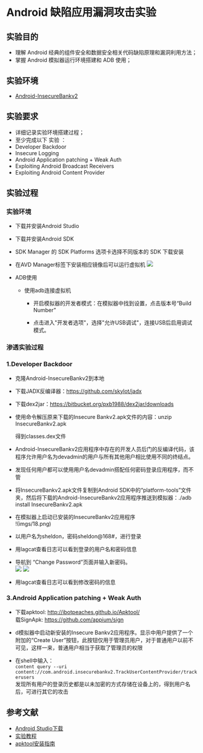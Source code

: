# Android 缺陷应用漏洞攻击实验 #
## 实验目的 ##
- 理解 Android 经典的组件安全和数据安全相关代码缺陷原理和漏洞利用方法；
- 掌握 Android 模拟器运行环境搭建和 ADB 使用；

## 实验环境 ##
- [Android-InsecureBankv2](https://github.com/c4pr1c3/Android-InsecureBankv2)

## 实验要求 ##
- 详细记录实验环境搭建过程；
- 至少完成以下 实验 ：
 - Developer Backdoor
 - Insecure Logging
 - Android Application patching + Weak Auth
 - Exploiting Android Broadcast Receivers
 - Exploiting Android Content Provider

## 实验过程 ##
### 实验环境 ###
- 下载并安装Android Studio
- 下载并安装Android SDK
- SDK Manager 的 SDK Platforms 选项卡选择不同版本的 SDK 下载安装
- 在AVD Manager标签下安装相应镜像后可以运行虚拟机
  ![](imgs/4.png)
  
- ADB使用
  - 使用adb连接虚拟机   
    - 开启模拟器的开发者模式：在模拟器中找到设置，点击版本号“Build Number”  
   
    - 点击进入"开发者选项"，选择"允许USB调试"，连接USB后启用调试模式。 

### 渗透实验过程 ###
### 1.Developer Backdoor ###
- 克隆Android-InsecureBankv2到本地
- 下载JADX反编译器：https://github.com/skylot/jadx   
- 下载dex2jar：https://bitbucket.org/pxb1988/dex2jar/downloads
- 使用命令解压原来下载的Insecure Bankv2.apk文件的内容：unzip InsecureBankv2.apk        
  
  得到classes.dex文件
- Android-InsecureBankv2应用程序中存在的开发人员后门的反编译代码，该程序允许用户名为devadmin的用户与所有其他用户相比使用不同的终结点。
- 发现任何用户都可以使用用户名devadmin搭配任何密码登录应用程序，而不管

- 将InsecureBankv2.apk文件复制到Android SDK中的“platform-tools”文件夹，然后将下载的Android-InsecureBankv2应用程序推送到模拟器：./adb install InsecureBankv2.apk     
  
- 在模拟器上启动已安装的InsecureBankv2应用程序         
  !(imgs/18.png)
- 以用户名为sheldon，密码sheldon@168#，进行登录  
  
- 用lagcat查看日志可以看到登录的用户名和密码信息             
  
- 导航到 “Change Password”页面并输入新密码。    
  ![](imgs/21.png) 
  ![](imgs/22.png)    
- 用lagcat查看日志可以看到修改密码的信息          
  

### 3.Android Application patching + Weak Auth ###
- 下载apktool: http://ibotpeaches.github.io/Apktool/      
  载SignApk: https://github.com/appium/sign
- d模拟器中启动新安装的Insecure Bankv2应用程序。显示中用户提供了一个附加的“Create User”按钮，此按钮仅用于管理员用户，对于普通用户以前不可见，这样一来，普通用户相当于获取了管理员的权限

- 在shell中输入：  
  ```content query --uri content://com.android.insecurebankv2.TrackUserContentProvider/trackerusers```     
  发现所有用户的登录历史都是以未加密的方式存储在设备上的，得到用户名后，可进行其它的攻击

## 参考文献 ##
- [Android Studio下载](https://developer.android.com/studio/)
- [实验教程](https://github.com/c4pr1c3/Android-InsecureBankv2)
- [apktool安装指南](http://ibotpeaches.github.io/Apktool/install/)

  